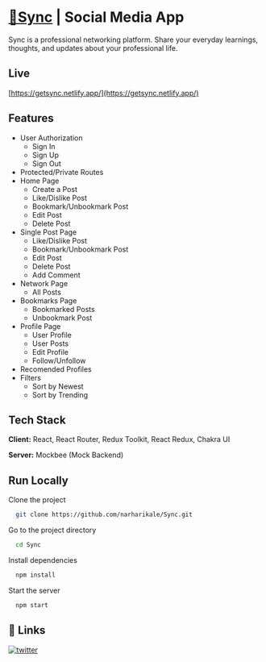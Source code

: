 # [🔗Sync](https://getsync.netlify.app/) | Social Media App

Sync is a professional networking platform. Share your everyday learnings, thoughts, and updates about your professional life.


## Live

[https://getsync.netlify.app/](https://getsync.netlify.app/)


## Features

- User Authorization
    - Sign In
    - Sign Up
    - Sign Out
- Protected/Private Routes
- Home Page
    - Create a Post
    - Like/Dislike Post
    - Bookmark/Unbookmark Post
    - Edit Post
    - Delete Post
- Single Post Page
    - Like/Dislike Post
    - Bookmark/Unbookmark Post
    - Edit Post
    - Delete Post
    - Add Comment
- Network Page
    - All Posts
- Bookmarks Page
    - Bookmarked Posts
    - Unbookmark Post
- Profile Page
    - User Profile
    - User Posts
    - Edit Profile
    - Follow/Unfollow
- Recomended Profiles
- Filters
    - Sort by Newest
    - Sort by Trending


## Tech Stack

**Client:** React, React Router, Redux Toolkit, React Redux, Chakra UI

**Server:** Mockbee (Mock Backend)


## Run Locally

Clone the project

```bash
  git clone https://github.com/narharikale/Sync.git
```

Go to the project directory

```bash
  cd Sync
```

Install dependencies

```bash
  npm install
```

Start the server

```bash
  npm start
```

## 🔗 Links

[![twitter](https://img.shields.io/badge/twitter-1DA1F2?style=for-the-badge&logo=twitter&logoColor=white)](https://twitter.com/NarhariKale4)